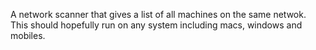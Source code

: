 A network scanner that gives a list of all machines on the same netwok.  This should hopefully run on any system including macs, windows and mobiles.